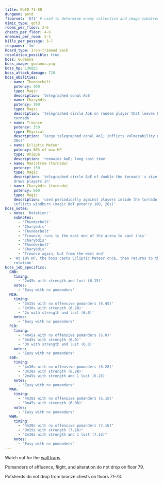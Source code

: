 ```yaml
---
title: PotD 71-80
dungeon: potd
floorset: '071' # used to determine enemy collection and image subdirectory
mimic_type: gold
rooms_per_floor: 3-6
chests_per_floor: 4-6
enemies_per_room: 2-3
kills_per_passage: 3-7
respawns: '1m'
hoard_type: Iron-trimmed Sack
resolution_possible: true
boss: Gudanna
boss_image: gudanna.png
boss_hp: 136025
boss_attack_damage: 720
boss_abilities:
  - name: Thunderbolt
    potency: 300
    type: Magic
    description: 'telegraphed conal AoE'
  - name: Charybdis
    potency: 300
    type: Magic
    description: 'telegraphed circle AoE on random player that leaves behind a
    tornado'
  - name: Trounce
    potency: 350
    type: Physical
    description: 'large telegraphed conal AoE; inflicts vulnerability up (20%,
    20s)'
  - name: Ecliptic Meteor
    potency: 80% of max HP
    type: Unique
    description: 'roomwide AoE; long cast time'
  - name: Maelstrom (tornado)
    potency: 130
    type: Magic
    description: 'telegraphed circle AoE of double the tornado''s size that
    draws players in'
  - name: Charybdis (tornado)
    potency: 500
    type: Magic
    description: 'used periodically against players inside the tornado;
    inflicts windburn (magic DoT potency 180, 20s)'
boss_notes:
  - note: 'Rotation:'
    subnotes:
      - 'Thunderbolt'
      - 'Charybdis'
      - 'Thunderbolt'
      - 'Trounce; runs to the east end of the arena to cast this'
      - 'Charybdis'
      - 'Thunderbolt'
      - 'Charybdis'
      - 'Trounce again, but from the west end'
  - 'At 10% HP, the boss casts Ecliptic Meteor once, then returns to the
    rotation'
boss_job_specifics:
  GNB:
    timing:
      - '2m45s with strength and lust (6.15)'
    notes:
      - 'Easy with no pomanders'
  MCH:
    timing:
      - '3m15s with no offensive pomanders (6.45)'
      - '2m30s with strength (6.28)'
      - '2m with strength and lust (6.0)'
    notes:
      - 'Easy with no pomanders'
  PLD:
    timing:
      - '4m45s with no offensive pomanders (6.0)'
      - '3m45s with strength (6.0)'
      - '3m with strength and lust (6.0)'
    notes:
      - 'Easy with no pomanders'
  SGE:
    timing:
      - '4m30s with no offensive pomanders (6.28)'
      - '3m30s with strength (6.28)'
      - '2m45s with strength and 1 lust (6.28)'
    notes:
      - 'Easy with no pomanders'
  WAR:
    timing:
      - '4m30s with no offensive pomanders (6.10)'
      - '3m45s with strength (6.08)'
    notes:
      - 'Easy with no pomanders'
  WHM:
    timing:
      - "4m20s with no offensive pomanders (7.16)"
      - "3m15s with strength (7.16)"
      - "2m30s with strength and 1 lust (7.16)"
    notes:
      - "Easy with no pomanders"
---
```


Watch out for the [wall traps](/wall_traps.html#potd-51-79).

Pomanders of affluence, flight, and alteration do not drop on floor 79.

Potsherds do not drop from bronze chests on floors 71-73.
